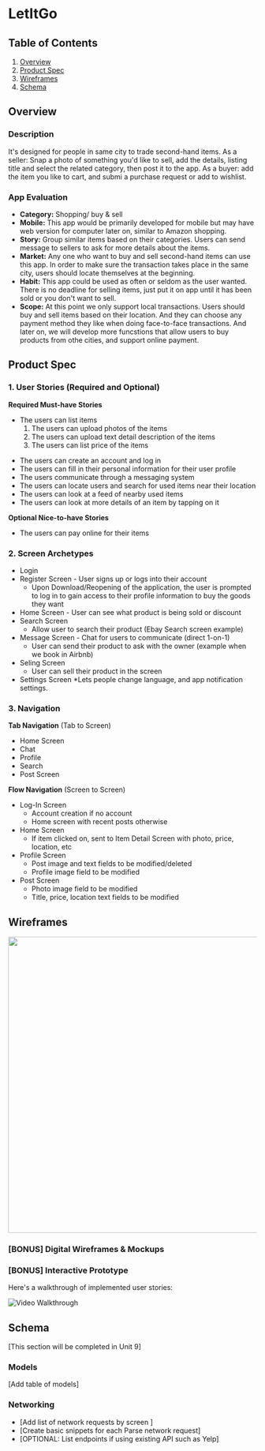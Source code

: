 # LetItGo

## Table of Contents
1. [Overview](#Overview)
1. [Product Spec](#Product-Spec)
1. [Wireframes](#Wireframes)
2. [Schema](#Schema)

## Overview
### Description
It's designed for people in same city to trade second-hand items. As a seller: Snap a photo of something you'd like to sell, add the details, listing title and select the related category, then post it to the app. As a buyer: add the item you like to cart, and submi a purchase request or add to wishlist.

### App Evaluation
- **Category:** Shopping/ buy & sell
- **Mobile:** This app would be primarily developed for mobile but may have web version for computer later on, similar to Amazon shopping.
- **Story:** Group similar items based on their categories. Users can send message to sellers to ask for more details about the items.
- **Market:** Any one who want to buy and sell second-hand items can use this app. In order to make sure the transaction takes place in the same city, users should locate themselves at the beginning.
- **Habit:** This app could be used as often or seldom as the user wanted. There is no deadline for selling items, just put it on app until it has been sold or you don't want to sell.
- **Scope:** At this point we only support local transactions. Users should buy and sell items based on their location. And they can choose any payment method they like when doing face-to-face transactions. And later on, we will develop more funcstions that allow users to buy products from othe cities, and support online payment.

## Product Spec

### 1. User Stories (Required and Optional)

**Required Must-have Stories**



+ The users can list items
  1. The users can upload photos of the items
  2. The users can upload text detail description of the items 
  3. The users can list price of the items 
* The users can create an account and log in 
* The users can fill in their personal information for their user profile
* The users communicate through a messaging system 
* The users can locate users and search for used items near their location 
* The users can look at a feed of nearby used items 
* The users can look at more details of an item by tapping on it

**Optional Nice-to-have Stories**

* The users can pay online for their items

### 2. Screen Archetypes

* Login 
* Register Screen - User signs up or logs into their account
   * Upon Download/Reopening of the application, the user is prompted to log in to gain access to their profile information to buy the goods they want
* Home Screen - User can see what product is being sold or discount
* Search Screen
    * Allow user to search their product (Ebay Search screen example)
* Message Screen - Chat for users to communicate (direct 1-on-1)
    * User can send their product to ask with the owner (example when we book in Airbnb)
* Seling Screen
    * User can sell their product in the screen
* Settings Screen
    *Lets people change language, and app notification settings.

### 3. Navigation

**Tab Navigation** (Tab to Screen)

* Home Screen
* Chat
* Profile
* Search
* Post Screen

**Flow Navigation** (Screen to Screen)

* Log-In Screen
   * Account creation if no account
   * Home screen with recent posts otherwise
* Home Screen
   * If item clicked on, sent to Item Detail Screen with photo, price, location, etc
* Profile Screen
   * Post image and text fields to be modified/deleted
   * Profile image field to be modified
* Post Screen
   * Photo image field to be modified
   * Title, price, location text fields to be modified

## Wireframes
<img src="https://github.com/CodePath-ios-group9-project/CodePath-ios-project/blob/main/Wireframes/Wireframes.jpg" width=600>

### [BONUS] Digital Wireframes & Mockups


### [BONUS] Interactive Prototype

Here's a walkthrough of implemented user stories:

<img src='http://g.recordit.co/laPGNnBspN.gif' title='Video Walkthrough' width='' alt='Video Walkthrough' />

## Schema 
[This section will be completed in Unit 9]
### Models
[Add table of models]
### Networking
- [Add list of network requests by screen ]
- [Create basic snippets for each Parse network request]
- [OPTIONAL: List endpoints if using existing API such as Yelp]

